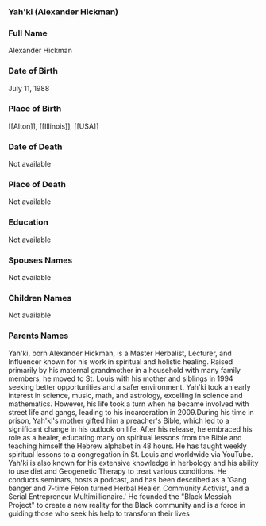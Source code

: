 ### Yah'ki (Alexander Hickman)

### Full Name

Alexander Hickman

### Date of Birth

July 11, 1988

### Place of Birth

[[Alton]], [[Illinois]], [[USA]]

### Date of Death

Not available

### Place of Death

Not available

### Education

Not available

### Spouses Names

Not available

### Children Names

Not available

### Parents Names

Yah'ki, born Alexander Hickman, is a Master Herbalist, Lecturer, and Influencer known for his work in spiritual and holistic healing. Raised primarily by his maternal grandmother in a household with many family members, he moved to St. Louis with his mother and siblings in 1994 seeking better opportunities and a safer environment. Yah'ki took an early interest in science, music, math, and astrology, excelling in science and mathematics. However, his life took a turn when he became involved with street life and gangs, leading to his incarceration in 2009.During his time in prison, Yah'ki's mother gifted him a preacher's Bible, which led to a significant change in his outlook on life. After his release, he embraced his role as a healer, educating many on spiritual lessons from the Bible and teaching himself the Hebrew alphabet in 48 hours. He has taught weekly spiritual lessons to a congregation in St. Louis and worldwide via YouTube. Yah'ki is also known for his extensive knowledge in herbology and his ability to use diet and Geogenetic Therapy to treat various conditions. He conducts seminars, hosts a podcast, and has been described as a 'Gang banger and 7-time Felon turned Herbal Healer, Community Activist, and a Serial Entrepreneur Multimillionaire.' He founded the "Black Messiah Project" to create a new reality for the Black community and is a force in guiding those who seek his help to transform their lives